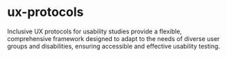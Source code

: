 # ux-protocols
Inclusive UX protocols for usability studies provide a flexible, comprehensive framework designed to adapt to the needs of diverse user groups and disabilities, ensuring accessible and effective usability testing.

